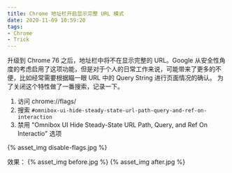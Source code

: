 ```yaml
---
title: Chrome 地址栏开启显示完整 URL 模式
date: 2020-11-09 10:59:20
tags:
- Chrome
- Trick
---
```

升级到 Chrome 76 之后，地址栏中将不在显示完整的 URL。Google 从安全性角度的考虑启用了这项功能，但是对于个人的日常工作来说，可能带来了更多的不便，比如经常需要根据瞄一眼 URL 中的 Query String 进行页面情况的确认。
为了关闭这个特性做了一番搜索，记录一下。
<!--more-->
1. 访问 chrome://flags/
2. 搜索 `#omnibox-ui-hide-steady-state-url-path-query-and-ref-on-interaction`
3. 禁用 "Omnibox UI Hide Steady-State URL Path, Query, and Ref On Interactio" 选项

{% asset_img disable-flags.jpg %}

效果：
{% asset_img before.jpg %}
{% asset_img after.jpg %}
